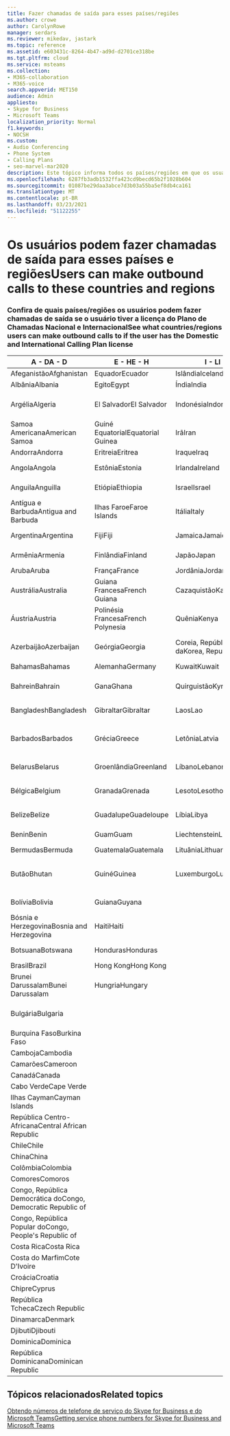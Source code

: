 ```yaml
---
title: Fazer chamadas de saída para esses países/regiões
ms.author: crowe
author: CarolynRowe
manager: serdars
ms.reviewer: mikedav, jastark
ms.topic: reference
ms.assetid: e603431c-8264-4b47-ad9d-d2701ce318be
ms.tgt.pltfrm: cloud
ms.service: msteams
ms.collection:
- M365-collaboration
- M365-voice
search.appverid: MET150
audience: Admin
appliesto:
- Skype for Business
- Microsoft Teams
localization_priority: Normal
f1.keywords:
- NOCSH
ms.custom:
- Audio Conferencing
- Phone System
- Calling Plans
- seo-marvel-mar2020
description: Este tópico informa todos os países/regiões em que os usuários podem fazer chamadas de saída, caso tenham um Plano de Chamada.
ms.openlocfilehash: 6287fb3adb1532ffa423cd9becd65b2f1028b604
ms.sourcegitcommit: 01087be29daa3abce7d3b03a55ba5ef8db4ca161
ms.translationtype: MT
ms.contentlocale: pt-BR
ms.lasthandoff: 03/23/2021
ms.locfileid: "51122255"
---
```

# <a name="users-can-make-outbound-calls-to-these-countries-and-regions"></a><span data-ttu-id="e4681-103">Os usuários podem fazer chamadas de saída para esses países e regiões</span><span class="sxs-lookup"><span data-stu-id="e4681-103">Users can make outbound calls to these countries and regions</span></span>

### <a name="see-what-countriesregions-users-can-make-outbound-calls-to-if-the-user-has-the-domestic-and-international-calling-plan-license"></a><span data-ttu-id="e4681-104">Confira de quais países/regiões os usuários podem fazer chamadas de saída se o usuário tiver a licença do Plano de Chamadas Nacional e Internacional</span><span class="sxs-lookup"><span data-stu-id="e4681-104">See what countries/regions users can make outbound calls to if the user has the Domestic and International Calling Plan license</span></span>

|<span data-ttu-id="e4681-105">**A - D**</span><span class="sxs-lookup"><span data-stu-id="e4681-105">**A - D**</span></span>| <span data-ttu-id="e4681-106">**E - H**</span><span class="sxs-lookup"><span data-stu-id="e4681-106">**E - H**</span></span>|<span data-ttu-id="e4681-107">**I - L**</span><span class="sxs-lookup"><span data-stu-id="e4681-107">**I - L**</span></span>|<span data-ttu-id="e4681-108">**M - O**</span><span class="sxs-lookup"><span data-stu-id="e4681-108">**M - O**</span></span>|<span data-ttu-id="e4681-109">**P - S**</span><span class="sxs-lookup"><span data-stu-id="e4681-109">**P - S**</span></span>|<span data-ttu-id="e4681-110">**T - Z**</span><span class="sxs-lookup"><span data-stu-id="e4681-110">**T - Z**</span></span>|
---|---|---|---|---|---|
|<span data-ttu-id="e4681-111">Afeganistão</span><span class="sxs-lookup"><span data-stu-id="e4681-111">Afghanistan</span></span>|<span data-ttu-id="e4681-112">Equador</span><span class="sxs-lookup"><span data-stu-id="e4681-112">Ecuador</span></span> |<span data-ttu-id="e4681-113">Islândia</span><span class="sxs-lookup"><span data-stu-id="e4681-113">Iceland</span></span> |<span data-ttu-id="e4681-114">Macau</span><span class="sxs-lookup"><span data-stu-id="e4681-114">Macau</span></span> |<span data-ttu-id="e4681-115">Paquistão</span><span class="sxs-lookup"><span data-stu-id="e4681-115">Pakistan</span></span> |<span data-ttu-id="e4681-116">Taiwan</span><span class="sxs-lookup"><span data-stu-id="e4681-116">Taiwan</span></span>   |
|<span data-ttu-id="e4681-117">Albânia</span><span class="sxs-lookup"><span data-stu-id="e4681-117">Albania</span></span>|<span data-ttu-id="e4681-118">Egito</span><span class="sxs-lookup"><span data-stu-id="e4681-118">Egypt</span></span> |<span data-ttu-id="e4681-119">Índia</span><span class="sxs-lookup"><span data-stu-id="e4681-119">India</span></span> |<span data-ttu-id="e4681-120">Macedônia</span><span class="sxs-lookup"><span data-stu-id="e4681-120">Macedonia</span></span> |<span data-ttu-id="e4681-121">Palau</span><span class="sxs-lookup"><span data-stu-id="e4681-121">Palau</span></span> |<span data-ttu-id="e4681-122">Tadjiquistão</span><span class="sxs-lookup"><span data-stu-id="e4681-122">Tajikistan</span></span>   |
|<span data-ttu-id="e4681-123">Argélia</span><span class="sxs-lookup"><span data-stu-id="e4681-123">Algeria</span></span>|<span data-ttu-id="e4681-124">El Salvador</span><span class="sxs-lookup"><span data-stu-id="e4681-124">El Salvador</span></span> |<span data-ttu-id="e4681-125">Indonésia</span><span class="sxs-lookup"><span data-stu-id="e4681-125">Indonesia</span></span> |<span data-ttu-id="e4681-126">Malaui</span><span class="sxs-lookup"><span data-stu-id="e4681-126">Malawi</span></span> |<span data-ttu-id="e4681-127">Autoridade Palestina</span><span class="sxs-lookup"><span data-stu-id="e4681-127">Palestinian Authority</span></span> |<span data-ttu-id="e4681-128">Tanzânia, República Unida da</span><span class="sxs-lookup"><span data-stu-id="e4681-128">Tanzania, United Republic of</span></span>  |
|<span data-ttu-id="e4681-129">Samoa Americana</span><span class="sxs-lookup"><span data-stu-id="e4681-129">American Samoa</span></span>|<span data-ttu-id="e4681-130">Guiné Equatorial</span><span class="sxs-lookup"><span data-stu-id="e4681-130">Equatorial Guinea</span></span> |<span data-ttu-id="e4681-131">Irã</span><span class="sxs-lookup"><span data-stu-id="e4681-131">Iran</span></span> |<span data-ttu-id="e4681-132">Malásia</span><span class="sxs-lookup"><span data-stu-id="e4681-132">Malaysia</span></span> |<span data-ttu-id="e4681-133">Panamá</span><span class="sxs-lookup"><span data-stu-id="e4681-133">Panama</span></span> | <span data-ttu-id="e4681-134">Tailândia</span><span class="sxs-lookup"><span data-stu-id="e4681-134">Thailand</span></span>   |
|<span data-ttu-id="e4681-135">Andorra</span><span class="sxs-lookup"><span data-stu-id="e4681-135">Andorra</span></span> |<span data-ttu-id="e4681-136">Eritreia</span><span class="sxs-lookup"><span data-stu-id="e4681-136">Eritrea</span></span> |<span data-ttu-id="e4681-137">Iraque</span><span class="sxs-lookup"><span data-stu-id="e4681-137">Iraq</span></span> |<span data-ttu-id="e4681-138">Mali</span><span class="sxs-lookup"><span data-stu-id="e4681-138">Mali</span></span> |<span data-ttu-id="e4681-139">Paraguai</span><span class="sxs-lookup"><span data-stu-id="e4681-139">Paraguay</span></span> |<span data-ttu-id="e4681-140">Togo</span><span class="sxs-lookup"><span data-stu-id="e4681-140">Togo</span></span>   |
|<span data-ttu-id="e4681-141">Angola</span><span class="sxs-lookup"><span data-stu-id="e4681-141">Angola</span></span> |<span data-ttu-id="e4681-142">Estônia</span><span class="sxs-lookup"><span data-stu-id="e4681-142">Estonia</span></span> |<span data-ttu-id="e4681-143">Irlanda</span><span class="sxs-lookup"><span data-stu-id="e4681-143">Ireland</span></span> |<span data-ttu-id="e4681-144">Malta</span><span class="sxs-lookup"><span data-stu-id="e4681-144">Malta</span></span> |<span data-ttu-id="e4681-145">Peru</span><span class="sxs-lookup"><span data-stu-id="e4681-145">Peru</span></span> | <span data-ttu-id="e4681-146">Trinidad e Tobago</span><span class="sxs-lookup"><span data-stu-id="e4681-146">Trinidad and Tobago</span></span>  |
|<span data-ttu-id="e4681-147">Anguila</span><span class="sxs-lookup"><span data-stu-id="e4681-147">Anguilla</span></span> |<span data-ttu-id="e4681-148">Etiópia</span><span class="sxs-lookup"><span data-stu-id="e4681-148">Ethiopia</span></span> |<span data-ttu-id="e4681-149">Israel</span><span class="sxs-lookup"><span data-stu-id="e4681-149">Israel</span></span> |<span data-ttu-id="e4681-150">Ilhas Marshall</span><span class="sxs-lookup"><span data-stu-id="e4681-150">Marshall Islands</span></span> | <span data-ttu-id="e4681-151">Filipinas</span><span class="sxs-lookup"><span data-stu-id="e4681-151">Philippines</span></span> | <span data-ttu-id="e4681-152">Turquia</span><span class="sxs-lookup"><span data-stu-id="e4681-152">Turkey</span></span> |
|<span data-ttu-id="e4681-153">Antígua e Barbuda</span><span class="sxs-lookup"><span data-stu-id="e4681-153">Antigua and Barbuda</span></span> | <span data-ttu-id="e4681-154">Ilhas Faroe</span><span class="sxs-lookup"><span data-stu-id="e4681-154">Faroe Islands</span></span> |<span data-ttu-id="e4681-155">Itália</span><span class="sxs-lookup"><span data-stu-id="e4681-155">Italy</span></span> |<span data-ttu-id="e4681-156">Martinica</span><span class="sxs-lookup"><span data-stu-id="e4681-156">Martinique</span></span> |<span data-ttu-id="e4681-157">Polônia</span><span class="sxs-lookup"><span data-stu-id="e4681-157">Poland</span></span> |<span data-ttu-id="e4681-158">Turcomenistão</span><span class="sxs-lookup"><span data-stu-id="e4681-158">Turkmenistan</span></span> |
|<span data-ttu-id="e4681-159">Argentina</span><span class="sxs-lookup"><span data-stu-id="e4681-159">Argentina</span></span>|<span data-ttu-id="e4681-160">Fiji</span><span class="sxs-lookup"><span data-stu-id="e4681-160">Fiji</span></span> |<span data-ttu-id="e4681-161">Jamaica</span><span class="sxs-lookup"><span data-stu-id="e4681-161">Jamaica</span></span> |<span data-ttu-id="e4681-162">Maurício</span><span class="sxs-lookup"><span data-stu-id="e4681-162">Mauritius</span></span> |<span data-ttu-id="e4681-163">Portugal</span><span class="sxs-lookup"><span data-stu-id="e4681-163">Portugal</span></span> |<span data-ttu-id="e4681-164">Turcos e Caicos</span><span class="sxs-lookup"><span data-stu-id="e4681-164">Turks and Caicos</span></span>   |
|<span data-ttu-id="e4681-165">Armênia</span><span class="sxs-lookup"><span data-stu-id="e4681-165">Armenia</span></span> |<span data-ttu-id="e4681-166">Finlândia</span><span class="sxs-lookup"><span data-stu-id="e4681-166">Finland</span></span> |<span data-ttu-id="e4681-167">Japão</span><span class="sxs-lookup"><span data-stu-id="e4681-167">Japan</span></span> |<span data-ttu-id="e4681-168">Mayotte</span><span class="sxs-lookup"><span data-stu-id="e4681-168">Mayotte</span></span> | <span data-ttu-id="e4681-169">Porto Rico</span><span class="sxs-lookup"><span data-stu-id="e4681-169">Puerto Rico</span></span> |<span data-ttu-id="e4681-170">Uganda</span><span class="sxs-lookup"><span data-stu-id="e4681-170">Uganda</span></span>  |
|<span data-ttu-id="e4681-171">Aruba</span><span class="sxs-lookup"><span data-stu-id="e4681-171">Aruba</span></span> |<span data-ttu-id="e4681-172">França</span><span class="sxs-lookup"><span data-stu-id="e4681-172">France</span></span> |<span data-ttu-id="e4681-173">Jordânia</span><span class="sxs-lookup"><span data-stu-id="e4681-173">Jordan</span></span> |<span data-ttu-id="e4681-174">México</span><span class="sxs-lookup"><span data-stu-id="e4681-174">Mexico</span></span> |<span data-ttu-id="e4681-175">Catar</span><span class="sxs-lookup"><span data-stu-id="e4681-175">Qatar</span></span> | <span data-ttu-id="e4681-176">Ucrânia</span><span class="sxs-lookup"><span data-stu-id="e4681-176">Ukraine</span></span>   |
|<span data-ttu-id="e4681-177">Austrália</span><span class="sxs-lookup"><span data-stu-id="e4681-177">Australia</span></span> |<span data-ttu-id="e4681-178">Guiana Francesa</span><span class="sxs-lookup"><span data-stu-id="e4681-178">French Guiana</span></span> |<span data-ttu-id="e4681-179">Cazaquistão</span><span class="sxs-lookup"><span data-stu-id="e4681-179">Kazakhstan</span></span> |<span data-ttu-id="e4681-180">Micronésia</span><span class="sxs-lookup"><span data-stu-id="e4681-180">Micronesia</span></span> |<span data-ttu-id="e4681-181">Reunião</span><span class="sxs-lookup"><span data-stu-id="e4681-181">Reunion</span></span> |<span data-ttu-id="e4681-182">Emirados Árabes Unidos (EAU)</span><span class="sxs-lookup"><span data-stu-id="e4681-182">United Arab Emirates (U.A.E)</span></span>  |
|<span data-ttu-id="e4681-183">Áustria</span><span class="sxs-lookup"><span data-stu-id="e4681-183">Austria</span></span> |<span data-ttu-id="e4681-184">Polinésia Francesa</span><span class="sxs-lookup"><span data-stu-id="e4681-184">French Polynesia</span></span> |<span data-ttu-id="e4681-185">Quênia</span><span class="sxs-lookup"><span data-stu-id="e4681-185">Kenya</span></span> |<span data-ttu-id="e4681-186">Moldova</span><span class="sxs-lookup"><span data-stu-id="e4681-186">Moldova, Republic of</span></span> |<span data-ttu-id="e4681-187">Romênia</span><span class="sxs-lookup"><span data-stu-id="e4681-187">Romania</span></span> |<span data-ttu-id="e4681-188">Reino Unido (RU)</span><span class="sxs-lookup"><span data-stu-id="e4681-188">United Kingdom (U.K.)</span></span> |
|<span data-ttu-id="e4681-189">Azerbaijão</span><span class="sxs-lookup"><span data-stu-id="e4681-189">Azerbaijan</span></span> |<span data-ttu-id="e4681-190">Geórgia</span><span class="sxs-lookup"><span data-stu-id="e4681-190">Georgia</span></span> |<span data-ttu-id="e4681-191">Coreia, República da</span><span class="sxs-lookup"><span data-stu-id="e4681-191">Korea, Republic of</span></span> |<span data-ttu-id="e4681-192">Mônaco</span><span class="sxs-lookup"><span data-stu-id="e4681-192">Monaco</span></span> | <span data-ttu-id="e4681-193">Federação Russa</span><span class="sxs-lookup"><span data-stu-id="e4681-193">Russian Federation</span></span> |<span data-ttu-id="e4681-194">Estados Unidos (EUA)</span><span class="sxs-lookup"><span data-stu-id="e4681-194">United States (U.S.)</span></span>  |
|<span data-ttu-id="e4681-195">Bahamas</span><span class="sxs-lookup"><span data-stu-id="e4681-195">Bahamas</span></span> |<span data-ttu-id="e4681-196">Alemanha</span><span class="sxs-lookup"><span data-stu-id="e4681-196">Germany</span></span> |<span data-ttu-id="e4681-197">Kuwait</span><span class="sxs-lookup"><span data-stu-id="e4681-197">Kuwait</span></span> |<span data-ttu-id="e4681-198">Mongólia</span><span class="sxs-lookup"><span data-stu-id="e4681-198">Mongolia</span></span> |<span data-ttu-id="e4681-199">Ruanda</span><span class="sxs-lookup"><span data-stu-id="e4681-199">Rwanda</span></span> | <span data-ttu-id="e4681-200">Uruguai</span><span class="sxs-lookup"><span data-stu-id="e4681-200">Uruguay</span></span> |
|<span data-ttu-id="e4681-201">Bahrein</span><span class="sxs-lookup"><span data-stu-id="e4681-201">Bahrain</span></span> |<span data-ttu-id="e4681-202">Gana</span><span class="sxs-lookup"><span data-stu-id="e4681-202">Ghana</span></span> |<span data-ttu-id="e4681-203">Quirguistão</span><span class="sxs-lookup"><span data-stu-id="e4681-203">Kyrgyzstan</span></span> |<span data-ttu-id="e4681-204">Montenegro</span><span class="sxs-lookup"><span data-stu-id="e4681-204">Montenegro</span></span> | <span data-ttu-id="e4681-205">São Cristóvão e Névis</span><span class="sxs-lookup"><span data-stu-id="e4681-205">Saint Kitts and Nevis</span></span> |<span data-ttu-id="e4681-206">Uzbequistão</span><span class="sxs-lookup"><span data-stu-id="e4681-206">Uzbekistan</span></span>  |
|<span data-ttu-id="e4681-207">Bangladesh</span><span class="sxs-lookup"><span data-stu-id="e4681-207">Bangladesh</span></span> |<span data-ttu-id="e4681-208">Gibraltar</span><span class="sxs-lookup"><span data-stu-id="e4681-208">Gibraltar</span></span> |<span data-ttu-id="e4681-209">Laos</span><span class="sxs-lookup"><span data-stu-id="e4681-209">Lao</span></span> |<span data-ttu-id="e4681-210">Montserrat</span><span class="sxs-lookup"><span data-stu-id="e4681-210">Montserrat</span></span> | <span data-ttu-id="e4681-211">Santa Lúcia</span><span class="sxs-lookup"><span data-stu-id="e4681-211">Saint Lucia</span></span> |<span data-ttu-id="e4681-212">Cidade do Vaticano</span><span class="sxs-lookup"><span data-stu-id="e4681-212">Vatican City State</span></span>  |
|<span data-ttu-id="e4681-213">Barbados</span><span class="sxs-lookup"><span data-stu-id="e4681-213">Barbados</span></span> |<span data-ttu-id="e4681-214">Grécia</span><span class="sxs-lookup"><span data-stu-id="e4681-214">Greece</span></span> |<span data-ttu-id="e4681-215">Letônia</span><span class="sxs-lookup"><span data-stu-id="e4681-215">Latvia</span></span> |<span data-ttu-id="e4681-216">Marrocos</span><span class="sxs-lookup"><span data-stu-id="e4681-216">Morocco</span></span> |<span data-ttu-id="e4681-217">São Vicente e Granadinas</span><span class="sxs-lookup"><span data-stu-id="e4681-217">Saint Vincent and the Grenadines</span></span> |<span data-ttu-id="e4681-218">Venezuela</span><span class="sxs-lookup"><span data-stu-id="e4681-218">Venezuela</span></span>   |
|<span data-ttu-id="e4681-219">Belarus</span><span class="sxs-lookup"><span data-stu-id="e4681-219">Belarus</span></span> |<span data-ttu-id="e4681-220">Groenlândia</span><span class="sxs-lookup"><span data-stu-id="e4681-220">Greenland</span></span> |<span data-ttu-id="e4681-221">Líbano</span><span class="sxs-lookup"><span data-stu-id="e4681-221">Lebanon</span></span> |<span data-ttu-id="e4681-222">Moçambique</span><span class="sxs-lookup"><span data-stu-id="e4681-222">Mozambique</span></span> | <span data-ttu-id="e4681-223">San Marino</span><span class="sxs-lookup"><span data-stu-id="e4681-223">San Marino</span></span> |<span data-ttu-id="e4681-224">Vietnã</span><span class="sxs-lookup"><span data-stu-id="e4681-224">Viet Nam</span></span>  |
|<span data-ttu-id="e4681-225">Bélgica</span><span class="sxs-lookup"><span data-stu-id="e4681-225">Belgium</span></span> |<span data-ttu-id="e4681-226">Granada</span><span class="sxs-lookup"><span data-stu-id="e4681-226">Grenada</span></span> |<span data-ttu-id="e4681-227">Lesoto</span><span class="sxs-lookup"><span data-stu-id="e4681-227">Lesotho</span></span> |<span data-ttu-id="e4681-228">Mianmar</span><span class="sxs-lookup"><span data-stu-id="e4681-228">Myanmar</span></span> | <span data-ttu-id="e4681-229">Arábia Saudita</span><span class="sxs-lookup"><span data-stu-id="e4681-229">Saudi Arabia</span></span> | <span data-ttu-id="e4681-230">Ilhas Virgens (Britânicas)</span><span class="sxs-lookup"><span data-stu-id="e4681-230">Virgin Islands (British)</span></span> |
|<span data-ttu-id="e4681-231">Belize</span><span class="sxs-lookup"><span data-stu-id="e4681-231">Belize</span></span> |<span data-ttu-id="e4681-232">Guadalupe</span><span class="sxs-lookup"><span data-stu-id="e4681-232">Guadeloupe</span></span> |<span data-ttu-id="e4681-233">Líbia</span><span class="sxs-lookup"><span data-stu-id="e4681-233">Libya</span></span> |<span data-ttu-id="e4681-234">Namíbia</span><span class="sxs-lookup"><span data-stu-id="e4681-234">Namibia</span></span> |<span data-ttu-id="e4681-235">Senegal</span><span class="sxs-lookup"><span data-stu-id="e4681-235">Senegal</span></span> | <span data-ttu-id="e4681-236">Ilhas Virgens (EUA)</span><span class="sxs-lookup"><span data-stu-id="e4681-236">Virgin Islands (U.S.)</span></span>  |
|<span data-ttu-id="e4681-237">Benin</span><span class="sxs-lookup"><span data-stu-id="e4681-237">Benin</span></span> |<span data-ttu-id="e4681-238">Guam</span><span class="sxs-lookup"><span data-stu-id="e4681-238">Guam</span></span> |<span data-ttu-id="e4681-239">Liechtenstein</span><span class="sxs-lookup"><span data-stu-id="e4681-239">Liechtenstein</span></span> |<span data-ttu-id="e4681-240">Nepal</span><span class="sxs-lookup"><span data-stu-id="e4681-240">Nepal</span></span> | <span data-ttu-id="e4681-241">Sérvia</span><span class="sxs-lookup"><span data-stu-id="e4681-241">Serbia</span></span> | <span data-ttu-id="e4681-242">Wallis e Futuna</span><span class="sxs-lookup"><span data-stu-id="e4681-242">Wallis and Futuna Islands</span></span>  |
|<span data-ttu-id="e4681-243">Bermudas</span><span class="sxs-lookup"><span data-stu-id="e4681-243">Bermuda</span></span> |<span data-ttu-id="e4681-244">Guatemala</span><span class="sxs-lookup"><span data-stu-id="e4681-244">Guatemala</span></span> |<span data-ttu-id="e4681-245">Lituânia</span><span class="sxs-lookup"><span data-stu-id="e4681-245">Lithuania</span></span> |<span data-ttu-id="e4681-246">Países Baixos</span><span class="sxs-lookup"><span data-stu-id="e4681-246">Netherlands</span></span> |<span data-ttu-id="e4681-247">Singapura</span><span class="sxs-lookup"><span data-stu-id="e4681-247">Singapore</span></span> |<span data-ttu-id="e4681-248">Iêmen</span><span class="sxs-lookup"><span data-stu-id="e4681-248">Yemen</span></span> |
|<span data-ttu-id="e4681-249">Butão</span><span class="sxs-lookup"><span data-stu-id="e4681-249">Bhutan</span></span> |<span data-ttu-id="e4681-250">Guiné</span><span class="sxs-lookup"><span data-stu-id="e4681-250">Guinea</span></span> |<span data-ttu-id="e4681-251">Luxemburgo</span><span class="sxs-lookup"><span data-stu-id="e4681-251">Luxembourg</span></span> |<span data-ttu-id="e4681-252">Bonaire, Curaçao, Saba, Santo Eustáquio e São Martinho</span><span class="sxs-lookup"><span data-stu-id="e4681-252">Netherlands Antilles</span></span> |<span data-ttu-id="e4681-253">Eslováquia</span><span class="sxs-lookup"><span data-stu-id="e4681-253">Slovakia</span></span> |<span data-ttu-id="e4681-254">Zâmbia</span><span class="sxs-lookup"><span data-stu-id="e4681-254">Zambia</span></span>  |
|<span data-ttu-id="e4681-255">Bolívia</span><span class="sxs-lookup"><span data-stu-id="e4681-255">Bolivia</span></span> |<span data-ttu-id="e4681-256">Guiana</span><span class="sxs-lookup"><span data-stu-id="e4681-256">Guyana</span></span>| |<span data-ttu-id="e4681-257">Nova Caledônia</span><span class="sxs-lookup"><span data-stu-id="e4681-257">New Caledonia</span></span> |<span data-ttu-id="e4681-258">Eslovênia</span><span class="sxs-lookup"><span data-stu-id="e4681-258">Slovenia</span></span> |<span data-ttu-id="e4681-259">Zimbábue</span><span class="sxs-lookup"><span data-stu-id="e4681-259">Zimbabwe</span></span> |
|<span data-ttu-id="e4681-260">Bósnia e Herzegovina</span><span class="sxs-lookup"><span data-stu-id="e4681-260">Bosnia and Herzegovina</span></span> |<span data-ttu-id="e4681-261">Haiti</span><span class="sxs-lookup"><span data-stu-id="e4681-261">Haiti</span></span> ||<span data-ttu-id="e4681-262">Nova Zelândia</span><span class="sxs-lookup"><span data-stu-id="e4681-262">New Zealand</span></span> |<span data-ttu-id="e4681-263">África do Sul</span><span class="sxs-lookup"><span data-stu-id="e4681-263">South Africa</span></span> | 
|<span data-ttu-id="e4681-264">Botsuana</span><span class="sxs-lookup"><span data-stu-id="e4681-264">Botswana</span></span> |<span data-ttu-id="e4681-265">Honduras</span><span class="sxs-lookup"><span data-stu-id="e4681-265">Honduras</span></span> ||<span data-ttu-id="e4681-266">Nicarágua</span><span class="sxs-lookup"><span data-stu-id="e4681-266">Nicaragua</span></span> |<span data-ttu-id="e4681-267">Sudão do Sul</span><span class="sxs-lookup"><span data-stu-id="e4681-267">South Sudan</span></span> |
|<span data-ttu-id="e4681-268">Brasil</span><span class="sxs-lookup"><span data-stu-id="e4681-268">Brazil</span></span> |<span data-ttu-id="e4681-269">Hong Kong</span><span class="sxs-lookup"><span data-stu-id="e4681-269">Hong Kong</span></span> ||<span data-ttu-id="e4681-270">Níger</span><span class="sxs-lookup"><span data-stu-id="e4681-270">Niger</span></span> |<span data-ttu-id="e4681-271">Espanha</span><span class="sxs-lookup"><span data-stu-id="e4681-271">Spain</span></span> | 
|<span data-ttu-id="e4681-272">Brunei Darussalam</span><span class="sxs-lookup"><span data-stu-id="e4681-272">Bunei Darussalam</span></span> |<span data-ttu-id="e4681-273">Hungria</span><span class="sxs-lookup"><span data-stu-id="e4681-273">Hungary</span></span> ||<span data-ttu-id="e4681-274">Nigéria</span><span class="sxs-lookup"><span data-stu-id="e4681-274">Nigeria</span></span> |<span data-ttu-id="e4681-275">Sri Lanka</span><span class="sxs-lookup"><span data-stu-id="e4681-275">Sri Lanka</span></span> | 
|<span data-ttu-id="e4681-276">Bulgária</span><span class="sxs-lookup"><span data-stu-id="e4681-276">Bulgaria</span></span> |||<span data-ttu-id="e4681-277">Ilhas Marianas do Norte</span><span class="sxs-lookup"><span data-stu-id="e4681-277">Northern Mariana Islands</span></span> |<span data-ttu-id="e4681-278">São Pedro e Miquelon</span><span class="sxs-lookup"><span data-stu-id="e4681-278">St. Pierre and Miquelon</span></span> |
|<span data-ttu-id="e4681-279">Burquina Faso</span><span class="sxs-lookup"><span data-stu-id="e4681-279">Burkina Faso</span></span> |||<span data-ttu-id="e4681-280">Noruega</span><span class="sxs-lookup"><span data-stu-id="e4681-280">Norway</span></span> |<span data-ttu-id="e4681-281">Sudão</span><span class="sxs-lookup"><span data-stu-id="e4681-281">Sudan</span></span> |
|<span data-ttu-id="e4681-282">Camboja</span><span class="sxs-lookup"><span data-stu-id="e4681-282">Cambodia</span></span> |||<span data-ttu-id="e4681-283">Omã</span><span class="sxs-lookup"><span data-stu-id="e4681-283">Oman</span></span> |<span data-ttu-id="e4681-284">Suriname</span><span class="sxs-lookup"><span data-stu-id="e4681-284">Suriname</span></span> | 
|<span data-ttu-id="e4681-285">Camarões</span><span class="sxs-lookup"><span data-stu-id="e4681-285">Cameroon</span></span> ||||<span data-ttu-id="e4681-286">Suazilândia</span><span class="sxs-lookup"><span data-stu-id="e4681-286">Swaziland</span></span> |
|<span data-ttu-id="e4681-287">Canadá</span><span class="sxs-lookup"><span data-stu-id="e4681-287">Canada</span></span> ||||<span data-ttu-id="e4681-288">Suécia</span><span class="sxs-lookup"><span data-stu-id="e4681-288">Sweden</span></span> | 
|<span data-ttu-id="e4681-289">Cabo Verde</span><span class="sxs-lookup"><span data-stu-id="e4681-289">Cape Verde</span></span> ||||<span data-ttu-id="e4681-290">Suíça</span><span class="sxs-lookup"><span data-stu-id="e4681-290">Switzerland</span></span> |
|<span data-ttu-id="e4681-291">Ilhas Cayman</span><span class="sxs-lookup"><span data-stu-id="e4681-291">Cayman Islands</span></span> ||||<span data-ttu-id="e4681-292">Síria</span><span class="sxs-lookup"><span data-stu-id="e4681-292">Syrian Arab Republic</span></span> |
|<span data-ttu-id="e4681-293">República Centro-Africana</span><span class="sxs-lookup"><span data-stu-id="e4681-293">Central African Republic</span></span> |
|<span data-ttu-id="e4681-294">Chile</span><span class="sxs-lookup"><span data-stu-id="e4681-294">Chile</span></span> |
|<span data-ttu-id="e4681-295">China</span><span class="sxs-lookup"><span data-stu-id="e4681-295">China</span></span> |
|<span data-ttu-id="e4681-296">Colômbia</span><span class="sxs-lookup"><span data-stu-id="e4681-296">Colombia</span></span> |
|<span data-ttu-id="e4681-297">Comores</span><span class="sxs-lookup"><span data-stu-id="e4681-297">Comoros</span></span> |
|<span data-ttu-id="e4681-298">Congo, República Democrática do</span><span class="sxs-lookup"><span data-stu-id="e4681-298">Congo, Democratic Republic of</span></span> |
|<span data-ttu-id="e4681-299">Congo, República Popular do</span><span class="sxs-lookup"><span data-stu-id="e4681-299">Congo, People's Republic of</span></span> |
|<span data-ttu-id="e4681-300">Costa Rica</span><span class="sxs-lookup"><span data-stu-id="e4681-300">Costa Rica</span></span> |
|<span data-ttu-id="e4681-301">Costa do Marfim</span><span class="sxs-lookup"><span data-stu-id="e4681-301">Cote D'Ivoire</span></span> |
|<span data-ttu-id="e4681-302">Croácia</span><span class="sxs-lookup"><span data-stu-id="e4681-302">Croatia</span></span> |
|<span data-ttu-id="e4681-303">Chipre</span><span class="sxs-lookup"><span data-stu-id="e4681-303">Cyprus</span></span> |
|<span data-ttu-id="e4681-304">República Tcheca</span><span class="sxs-lookup"><span data-stu-id="e4681-304">Czech Republic</span></span> |
|<span data-ttu-id="e4681-305">Dinamarca</span><span class="sxs-lookup"><span data-stu-id="e4681-305">Denmark</span></span> |
|<span data-ttu-id="e4681-306">Djibuti</span><span class="sxs-lookup"><span data-stu-id="e4681-306">Djibouti</span></span> |
|<span data-ttu-id="e4681-307">Dominica</span><span class="sxs-lookup"><span data-stu-id="e4681-307">Dominica</span></span> |
|<span data-ttu-id="e4681-308">República Dominicana</span><span class="sxs-lookup"><span data-stu-id="e4681-308">Dominican Republic</span></span> |

## <a name="related-topics"></a><span data-ttu-id="e4681-309">Tópicos relacionados</span><span class="sxs-lookup"><span data-stu-id="e4681-309">Related topics</span></span>

[<span data-ttu-id="e4681-310">Obtendo números de telefone de serviço do Skype for Business e do Microsoft Teams</span><span class="sxs-lookup"><span data-stu-id="e4681-310">Getting service phone numbers for Skype for Business and Microsoft Teams</span></span>](../getting-service-phone-numbers.md)

  
